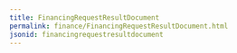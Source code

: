 ```yaml
---
title: FinancingRequestResultDocument
permalink: finance/FinancingRequestResultDocument.html
jsonid: financingrequestresultdocument
---
```

